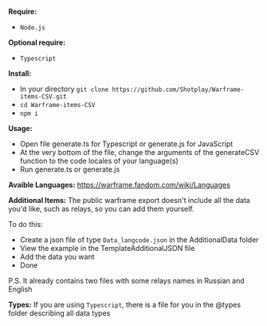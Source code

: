 **Require:**
 - `Node.js`

**Optional require:**
  - `Typescript`

**Install:**
 - In your directory `git clone https://github.com/Shotplay/Warframe-items-CSV.git`
 - `cd Warframe-items-CSV`
 - `npm i`

**Usage:**
 - Open file generate.ts for Typescript or generate.js for JavaScript
 - At the very bottom of the file, change the arguments of the generateCSV function to the code locales of your language(s)
 - Run generate.ts or generate.js

**Avaible Languages:**
 https://warframe.fandom.com/wiki/Languages

**Additional Items:**
The public warframe export doesn't include all the data you'd like, such as relays, so you can add them yourself.

 To do this:
  - Create a json file of type `Data_langcode.json` in the AdditionalData folder
  - View the example in the TemplateAdditionalJSON file
  - Add the data you want
  - Done

P.S. It already contains two files with some relays names in Russian and English

**Types:**
If you are using `Typescript`, there is a file for you in the @types folder describing all data types
